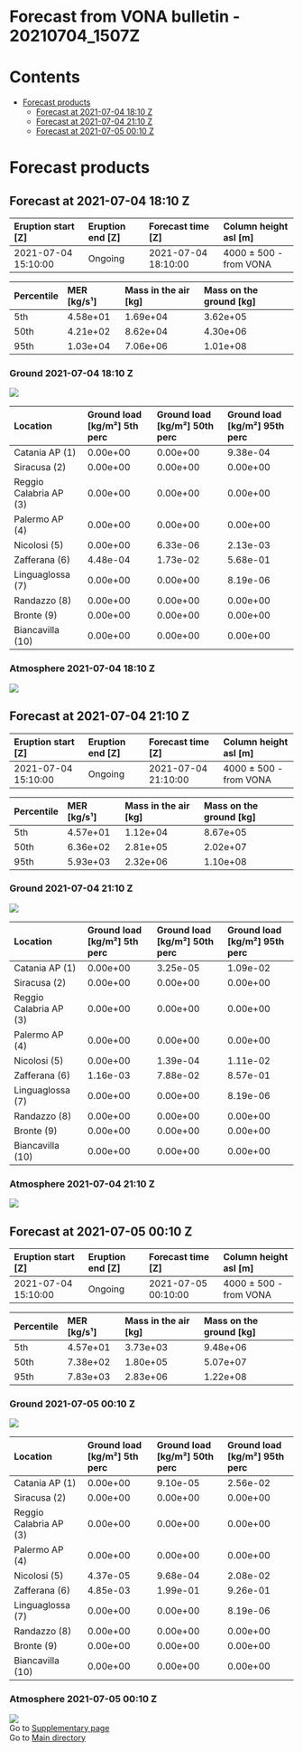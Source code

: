 
Forecast from VONA bulletin - 20210704_1507Z
============================================

Contents
========

* [Forecast products](#forecast-products)
	* [Forecast at 2021-07-04 18:10 Z](#forecast-at-2021-07-04-1810-z)
	* [Forecast at 2021-07-04 21:10 Z](#forecast-at-2021-07-04-2110-z)
	* [Forecast at 2021-07-05 00:10 Z](#forecast-at-2021-07-05-0010-z)

# Forecast products

## Forecast at 2021-07-04 18:10 Z
  

|Eruption start [Z]|Eruption end [Z]|Forecast time [Z]|Column height asl [m]|
| :--- | :--- | :--- | :--- |
|2021-07-04 15:10:00|Ongoing|2021-07-04 18:10:00|4000 ± 500 - from VONA|
  
  

|Percentile|MER [kg/s¹]|Mass in the air [kg]|Mass on the ground [kg]|
| :--- | :--- | :--- | :--- |
|5th|4.58e+01|1.69e+04|3.62e+05|
|50th|4.21e+02|8.62e+04|4.30e+06|
|95th|1.03e+04|7.06e+06|1.01e+08|
  

### Ground 2021-07-04 18:10 Z
  
![](./figures/probability_grd_2021_07_04_1810_scenario_1.png)  
  
  
  
  
  
  
  
  
  

|Location|Ground load [kg/m²] 5th perc|Ground load [kg/m²] 50th perc|Ground load [kg/m²] 95th perc|
| :--- | :--- | :--- | :--- |
|Catania AP (1)|0.00e+00|0.00e+00|9.38e-04|
|Siracusa (2)|0.00e+00|0.00e+00|0.00e+00|
|Reggio Calabria AP (3)|0.00e+00|0.00e+00|0.00e+00|
|Palermo AP (4)|0.00e+00|0.00e+00|0.00e+00|
|Nicolosi (5)|0.00e+00|6.33e-06|2.13e-03|
|Zafferana (6)|4.48e-04|1.73e-02|5.68e-01|
|Linguaglossa (7)|0.00e+00|0.00e+00|8.19e-06|
|Randazzo (8)|0.00e+00|0.00e+00|0.00e+00|
|Bronte (9)|0.00e+00|0.00e+00|0.00e+00|
|Biancavilla (10)|0.00e+00|0.00e+00|0.00e+00|
  

### Atmosphere 2021-07-04 18:10 Z
  
![](./figures/probability_air_2021_07_04_1810_scenario_1_conclev_1.png)
## Forecast at 2021-07-04 21:10 Z
  

|Eruption start [Z]|Eruption end [Z]|Forecast time [Z]|Column height asl [m]|
| :--- | :--- | :--- | :--- |
|2021-07-04 15:10:00|Ongoing|2021-07-04 21:10:00|4000 ± 500 - from VONA|
  
  

|Percentile|MER [kg/s¹]|Mass in the air [kg]|Mass on the ground [kg]|
| :--- | :--- | :--- | :--- |
|5th|4.57e+01|1.12e+04|8.67e+05|
|50th|6.36e+02|2.81e+05|2.02e+07|
|95th|5.93e+03|2.32e+06|1.10e+08|
  

### Ground 2021-07-04 21:10 Z
  
![](./figures/probability_grd_2021_07_04_2110_scenario_1.png)  
  
  
  
  
  
  
  
  
  

|Location|Ground load [kg/m²] 5th perc|Ground load [kg/m²] 50th perc|Ground load [kg/m²] 95th perc|
| :--- | :--- | :--- | :--- |
|Catania AP (1)|0.00e+00|3.25e-05|1.09e-02|
|Siracusa (2)|0.00e+00|0.00e+00|0.00e+00|
|Reggio Calabria AP (3)|0.00e+00|0.00e+00|0.00e+00|
|Palermo AP (4)|0.00e+00|0.00e+00|0.00e+00|
|Nicolosi (5)|0.00e+00|1.39e-04|1.11e-02|
|Zafferana (6)|1.16e-03|7.88e-02|8.57e-01|
|Linguaglossa (7)|0.00e+00|0.00e+00|8.19e-06|
|Randazzo (8)|0.00e+00|0.00e+00|0.00e+00|
|Bronte (9)|0.00e+00|0.00e+00|0.00e+00|
|Biancavilla (10)|0.00e+00|0.00e+00|0.00e+00|
  

### Atmosphere 2021-07-04 21:10 Z
  
![](./figures/probability_air_2021_07_04_2110_scenario_1_conclev_1.png)
## Forecast at 2021-07-05 00:10 Z
  

|Eruption start [Z]|Eruption end [Z]|Forecast time [Z]|Column height asl [m]|
| :--- | :--- | :--- | :--- |
|2021-07-04 15:10:00|Ongoing|2021-07-05 00:10:00|4000 ± 500 - from VONA|
  
  

|Percentile|MER [kg/s¹]|Mass in the air [kg]|Mass on the ground [kg]|
| :--- | :--- | :--- | :--- |
|5th|4.57e+01|3.73e+03|9.48e+06|
|50th|7.38e+02|1.80e+05|5.07e+07|
|95th|7.83e+03|2.83e+06|1.22e+08|
  

### Ground 2021-07-05 00:10 Z
  
![](./figures/probability_grd_2021_07_05_0010_scenario_1.png)  
  
  
  
  
  
  
  
  
  

|Location|Ground load [kg/m²] 5th perc|Ground load [kg/m²] 50th perc|Ground load [kg/m²] 95th perc|
| :--- | :--- | :--- | :--- |
|Catania AP (1)|0.00e+00|9.10e-05|2.56e-02|
|Siracusa (2)|0.00e+00|0.00e+00|0.00e+00|
|Reggio Calabria AP (3)|0.00e+00|0.00e+00|0.00e+00|
|Palermo AP (4)|0.00e+00|0.00e+00|0.00e+00|
|Nicolosi (5)|4.37e-05|9.68e-04|2.08e-02|
|Zafferana (6)|4.85e-03|1.99e-01|9.26e-01|
|Linguaglossa (7)|0.00e+00|0.00e+00|8.19e-06|
|Randazzo (8)|0.00e+00|0.00e+00|0.00e+00|
|Bronte (9)|0.00e+00|0.00e+00|0.00e+00|
|Biancavilla (10)|0.00e+00|0.00e+00|0.00e+00|
  

### Atmosphere 2021-07-05 00:10 Z
  
![](./figures/probability_air_2021_07_05_0010_scenario_1_conclev_1.png)  
Go to [Supplementary page](Supplementary_page.md)  
Go to [Main directory](https://github.com/federicapardini/Real_time_ash_forecast)
